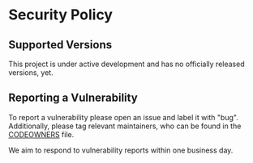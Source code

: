 # Security Policy

## Supported Versions

This project is under active development and has no officially released versions, yet.

## Reporting a Vulnerability

To report a vulnerability please open an issue and label it with "bug". Additionally,
please tag relevant maintainers, who can be found in
the [CODEOWNERS](https://github.com/TBD54566975/vc-jose-cose-go/blob/main/CODEOWNERS) file.

We aim to respond to vulnerability reports within one business day.